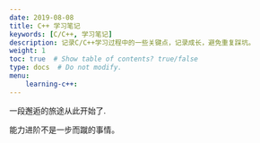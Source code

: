 ```yaml
---
date: 2019-08-08
title: C++ 学习笔记 
keywords: [C/C++, 学习笔记]
description: 记录C/C++学习过程中的一些关键点，记录成长，避免重复踩坑。
weight: 1
toc: true  # Show table of contents? true/false
type: docs  # Do not modify.
menu: 
    learning-c++:
---
```


一段邂逅的旅途从此开始了.

能力进阶不是一步而蹴的事情。
